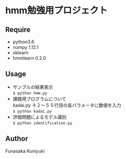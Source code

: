 hmm勉強用プロジェクト
===

## Require
* python3.6
* numpy 1.12.1
* sklearn
* hmmlearn 0.2.0

## Usage
* サンプルの結果表示  
`$ python hmm.py`
* 課題用プログラムについて  
kadai.py ４２〜５５行目の各パラメータに数値を入力  
`$ python kadai.py`
* 評価問題によるモデル識別  
`$ python identification.py`

## Author
Funasaka Kuniyuki

